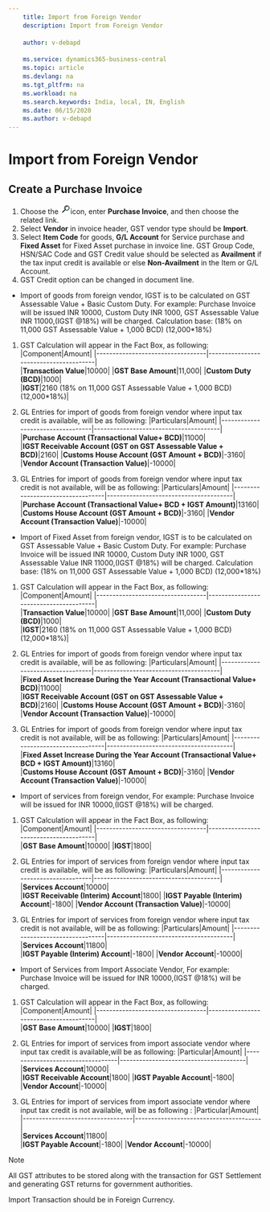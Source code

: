```yaml
---
    title: Import from Foreign Vendor
    description: Import from Foreign Vendor

    author: v-debapd

    ms.service: dynamics365-business-central
    ms.topic: article
    ms.devlang: na
    ms.tgt_pltfrm: na
    ms.workload: na
    ms.search.keywords: India, local, IN, English
    ms.date: 06/15/2020
    ms.author: v-debapd
---
```

# Import from Foreign Vendor

## Create a Purchase Invoice

1. Choose the ![img](image/search.jpg)icon, enter **Purchase Invoice**, and then choose the related link.
2. Select **Vendor** in invoice header, GST vendor type should be **Import**.
3. Select **Item Code** for goods, **G/L Account** for Service purchase and **Fixed Asset** for Fixed Asset purchase in invoice line. GST Group Code, HSN/SAC Code and GST Credit value should be selected as **Availment** if the tax input credit is available or else **Non-Availment** in the Item or G/L Account.
4. GST Credit option can be changed in document line.

- Import of goods from foreign vendor, IGST is to be calculated on GST Assessable Value + Basic Custom Duty. For example: Purchase Invoice will be issued INR 10000, Custom Duty INR 1000, GST Assessable Value INR 11000,(IGST @18%) will be charged. Calculation base: (18% on 11,000 GST Assessable Value + 1,000 BCD) (12,000*18%)

1. GST Calculation will appear in the Fact Box, as following:
    |Component|Amount|
    |----------------------------------|---------------------------------------|  
    |**Transaction Value**|10000|
    |**GST Base Amount**|11,000|
    |**Custom Duty (BCD)**|1000|  
    |**IGST**|2160 (18% on 11,000 GST Assessable Value + 1,000 BCD) (12,000*18%)|  


2. GL Entries for import of goods from foreign vendor where input tax credit is available, will be as following:
    |Particulars|Amount|
    |----------------------------------|---------------------------------------|  
    |**Purchase Account (Transactional Value+ BCD)**|11000|  
    |**IGST Receivable Account (GST on GST Assessable Value + BCD)**|2160| 
    |**Customs House Account (GST Amount + BCD)**|-3160|
    |**Vendor Account (Transaction Value)**|-10000|

3. GL Entries for import of goods from foreign vendor where input tax credit is not available, will be as following:
    |Particulars|Amount|
    |----------------------------------|---------------------------------------|  
    |**Purchase Account (Transactional Value+ BCD + IGST Amount)**|13160|  
    |**Customs House Account (GST Amount + BCD)**|-3160|
    |**Vendor Account (Transaction Value)**|-10000|


- Import of Fixed Asset from foreign vendor, IGST is to be calculated on GST Assessable Value + Basic Custom Duty. For example: Purchase Invoice will be issued INR 10000, Custom Duty INR 1000, GST Assessable Value INR 11000,(IGST @18%) will be charged. Calculation base: (18% on 11,000 GST Assessable Value + 1,000 BCD) (12,000*18%)

1. GST Calculation will appear in the Fact Box, as following:
    |Component|Amount|
    |----------------------------------|---------------------------------------|  
    |**Transaction Value**|10000|
    |**GST Base Amount**|11,000|
    |**Custom Duty (BCD)**|1000|  
    |**IGST**|2160 (18% on 11,000 GST Assessable Value + 1,000 BCD) (12,000*18%)|  

2. GL Entries for import of goods from foreign vendor where input tax credit is available, will be as following:
    |Particulars|Amount|
    |----------------------------------|---------------------------------------|  
    |**Fixed Asset Increase During the Year Account (Transactional Value+ BCD)**|11000|  
    |**IGST Receivable Account (GST on GST Assessable Value + BCD)**|2160| 
    |**Customs House Account (GST Amount + BCD)**|-3160|
    |**Vendor Account (Transaction Value)**|-10000|

3. GL Entries for import of goods from foreign vendor where input tax credit is not available, will be as following:
    |Particulars|Amount|
    |----------------------------------|---------------------------------------|  
    |**Fixed Asset Increase During the Year Account (Transactional Value+ BCD + IGST Amount)**|13160|  
    |**Customs House Account (GST Amount + BCD)**|-3160|
    |**Vendor Account (Transaction Value)**|-10000|


- Import of services from foreign vendor, For example: Purchase Invoice will be issued for INR 10000,(IGST @18%) will be charged.

1. GST Calculation will appear in the Fact Box, as following:
    |Component|Amount|
    |----------------------------------|---------------------------------------|  
    |**GST Base Amount**|10000|
    |**IGST**|1800|  

2. GL Entries for import of services from foreign vendor where input tax credit is available, will be as following:
    |Particulars|Amount|
    |----------------------------------|---------------------------------------|  
    |**Services Account**|10000|  
    |**IGST Receivable (Interim) Account**|1800|
    |**IGST Payable (Interim) Account**|-1800|
    |**Vendor Account (Transaction Value)**|-10000|

3. GL Entries for import of services from foreign vendor where input tax credit is not available, will be as following:
    |Particulars|Amount|
    |----------------------------------|---------------------------------------|  
    |**Services Account**|11800|  
    |**IGST Payable (Interim) Account**|-1800|
    |**Vendor Account**|-10000|


- Import of Services from Import Associate Vendor, For example: Purchase Invoice will be issued for INR 10000,(IGST @18%) will be charged.

1. GST Calculation will appear in the Fact Box, as following:
    |Component|Amount|
    |----------------------------------|---------------------------------------|  
    |**GST Base Amount**|10000|
    |**IGST**|1800|

2. GL Entries for import of services from import associate vendor where input tax credit is available,will be as following:
    |Particular|Amount|
    |----------------------------------|---------------------------------------|  
    |**Services Account**|10000|  
    |**IGST Receivable Account**|1800|
    |**IGST Payable Account**|-1800|
    |**Vendor Account**|-10000|

3. GL Entries for import of services from import associate vendor where input tax credit is not available, will be as following :
    |Particular|Amount|
    |----------------------------------|---------------------------------------|  
    |**Services Account**|11800|  
    |**IGST Payable Account**|-1800|
    |**Vendor Account**|-10000|

> [!NOTE]
> All GST attributes to be stored along with the transaction for GST Settlement and generating GST returns for government authorities.
>
> Import Transaction should be in Foreign Currency.